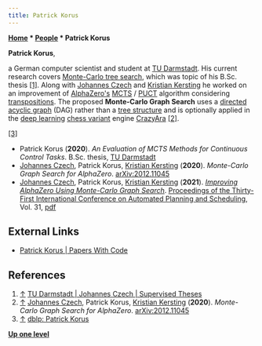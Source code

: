 ```yaml
---
title: Patrick Korus
---
```

**[Home](Home "Home") \* [People](People "People") \* Patrick Korus**


**Patrick Korus**,  

a German computer scientist and student at [TU Darmstadt](Darmstadt_University_of_Technology "Darmstadt University of Technology"). 
His current research covers [Monte-Carlo tree search](Monte-Carlo_Tree_Search "Monte-Carlo Tree Search"), which was topic of his B.Sc. thesis <a id="cite-note-1" href="#cite-ref-1">[1]</a>.
Along with [Johannes Czech](Johannes_Czech "Johannes Czech") and [Kristian Kersting](Kristian_Kersting "Kristian Kersting") he worked on an improvement of [AlphaZero's](AlphaZero "AlphaZero") [MCTS](Monte-Carlo_Tree_Search "Monte-Carlo Tree Search") / [PUCT](Christopher_D._Rosin#PUCT "Christopher D. Rosin") algorithm considering [transpositions](Transposition "Transposition").
The proposed **Monte-Carlo Graph Search** uses a [directed acyclic graph](https://en.wikipedia.org/wiki/Directed_acyclic_graph) (DAG) rather than a [tree structure](https://en.wikipedia.org/wiki/Tree_structure) 
and is optionally applied in the [deep learning](Deep_Learning "Deep Learning") [chess variant](Chess#Variants "Chess") engine [CrazyAra](CrazyAra "CrazyAra") <a id="cite-note-2" href="#cite-ref-2">[2]</a>.






<a id="cite-note-3" href="#cite-ref-3">[3]</a>



* Patrick Korus (**2020**). *An Evaluation of MCTS Methods for Continuous Control Tasks*. B.Sc. thesis, [TU Darmstadt](Darmstadt_University_of_Technology "Darmstadt University of Technology")
* [Johannes Czech](Johannes_Czech "Johannes Czech"), Patrick Korus, [Kristian Kersting](Kristian_Kersting "Kristian Kersting") (**2020**). *Monte-Carlo Graph Search for AlphaZero*. [arXiv:2012.11045](https://arxiv.org/abs/2012.11045)
* [Johannes Czech](Johannes_Czech "Johannes Czech"), Patrick Korus, [Kristian Kersting](Kristian_Kersting "Kristian Kersting") (**2021**). *[Improving AlphaZero Using Monte-Carlo Graph Search](https://ojs.aaai.org/index.php/ICAPS/article/view/15952)*. [Proceedings of the Thirty-First International Conference on Automated Planning and Scheduling](https://ojs.aaai.org/index.php/ICAPS/issue/view/380), Vol. 31, [pdf](https://www.ml.informatik.tu-darmstadt.de/papers/czech2021icaps_mcgs.pdf)


## External Links


* [Patrick Korus | Papers With Code](https://paperswithcode.com/author/patrick-korus)


## References


1. <a id="cite-ref-1" href="#cite-note-1">↑</a> [TU Darmstadt | Johannes Czech | Supervised Theses](https://www.ml.informatik.tu-darmstadt.de/people/jczech/)
2. <a id="cite-ref-2" href="#cite-note-2">↑</a> [Johannes Czech](Johannes_Czech "Johannes Czech"), Patrick Korus, [Kristian Kersting](Kristian_Kersting "Kristian Kersting") (**2020**). *Monte-Carlo Graph Search for AlphaZero*. [arXiv:2012.11045](https://arxiv.org/abs/2012.11045)
3. <a id="cite-ref-3" href="#cite-note-3">↑</a> [dblp: Patrick Korus](https://dblp.org/pid/281/8255.html)

**[Up one level](People "People")**







 
